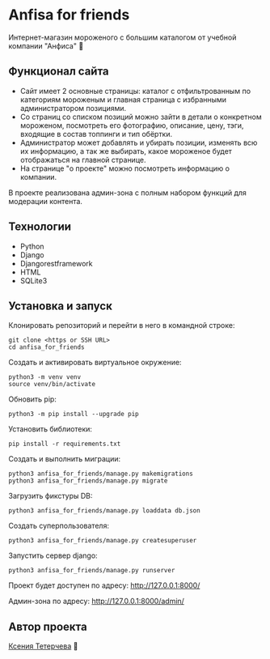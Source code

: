 # Anfisa for friends 
Интернет-магазин мороженого с большим каталогом от учебной компании "Анфиса" 🍦

## Функционал сайта

- Сайт имеет 2 основные страницы: каталог с отфильтрованным по категориям мороженым и главная страница с избранными администратором позициями.
- Со страниц со списком позиций можно зайти в детали о конкретном мороженом, посмотреть его фотографию, описание, цену, тэги, входящие в состав топпинги и тип обёртки.
- Администратор может добавлять и убирать позиции, изменять всю их информацию, а так же выбирать, какое мороженое будет отображаться на главной странице.
- На странице "о проекте" можно посмотреть информацию о компании.

В проекте реализована админ-зона с полным набором функций для модерации контента.

## Технологии

- Python
- Django
- Djangorestframework
- HTML
- SQLite3


## Установка и запуск

Клонировать репозиторий и перейти в него в командной строке:
```
git clone <https or SSH URL>
cd anfisa_for_friends
```

Создать и активировать виртуальное окружение:
```
python3 -m venv venv
source venv/bin/activate
```

Обновить pip:
```
python3 -m pip install --upgrade pip
```

Установить библиотеки:
```
pip install -r requirements.txt
```

Создать и выполнить миграции:
```
python3 anfisa_for_friends/manage.py makemigrations
python3 anfisa_for_friends/manage.py migrate
```

Загрузить фикстуры DB:
```
python3 anfisa_for_friends/manage.py loaddata db.json
```

Создать суперпользователя:
```
python3 anfisa_for_friends/manage.py createsuperuser
```

Запустить сервер django:
```
python3 anfisa_for_friends/manage.py runserver
```

Проект будет доступен по адресу: http://127.0.0.1:8000/

Админ-зона по адресу: http://127.0.0.1:8000/admin/

  
## Автор проекта
[Ксения Тетерчева](https://github.com/GreenVibesOnly/) 🌿
